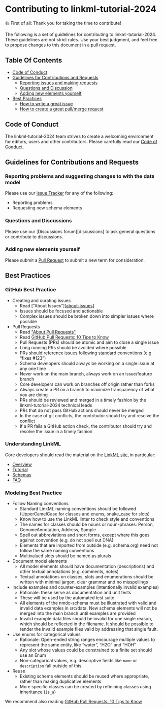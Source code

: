 # Contributing to linkml-tutorial-2024

:+1: First of all: Thank you for taking the time to contribute!

The following is a set of guidelines for contributing to
linkml-tutorial-2024. These guidelines are not strict rules.
Use your best judgment, and feel free to propose changes to this document
in a pull request.

## Table Of Contents

* [Code of Conduct](#code-of-conduct)
* [Guidelines for Contributions and Requests](#contributions)
  * [Reporting issues and making requests](#reporting-issues)
  * [Questions and Discussion](#questions-and-discussion)
  * [Adding new elements yourself](#adding-elements)
* [Best Practices](#best-practices)
  * [How to write a great issue](#great-issues)
  * [How to create a great pull/merge request](#great-pulls)

<a id="code-of-conduct"></a>

## Code of Conduct

The linkml-tutorial-2024 team strives to create a
welcoming environment for editors, users and other contributors.
Please carefully read our [Code of Conduct](CODE_OF_CONDUCT.md).

<a id="contributions"></a>

## Guidelines for Contributions and Requests

<a id="reporting-issues"></a>

### Reporting problems and suggesting changes to with the data model

Please use our [Issue Tracker][issues] for any of the following:

- Reporting problems
- Requesting new schema elements

<a id="questions-and-discussions"></a>

### Questions and Discussions

Please use our [Discussions forum][discussions] to ask general questions or contribute to discussions.

<a id="adding-elements"></a>

### Adding new elements yourself

Please submit a [Pull Request][pulls] to submit a new term for consideration.

<a id="best-practices"></a>

## Best Practices

<a id="great-issues"></a>

### GitHub Best Practice

- Creating and curating issues
    - Read ["About Issues"][[about-issues]]
    - Issues should be focused and actionable
    - Complex issues should be broken down into simpler issues where possible
- Pull Requests
    - Read ["About Pull Requests"][about-pulls]
    - Read [GitHub Pull Requests: 10 Tips to Know](https://blog.mergify.com/github-pull-requests-10-tips-to-know/)
    - Pull Requests (PRs) should be atomic and aim to close a single issue
    - Long running PRs should be avoided where possible
    - PRs should reference issues following standard conventions (e.g. “fixes #123”)
    - Schema developers should always be working on a single issue at any one time
    - Never work on the main branch, always work on an issue/feature branch
    - Core developers can work on branches off origin rather than forks
    - Always create a PR on a branch to maximize transparency of what you are doing
    - PRs should be reviewed and merged in a timely fashion by the linkml-tutorial-2024 technical leads
    - PRs that do not pass GitHub actions should never be merged
    - In the case of git conflicts, the contributor should try and resolve the conflict
    - If a PR fails a GitHub action check, the contributor should try and resolve the issue in a timely fashion

### Understanding LinkML

Core developers should read the material on the [LinkML site](https://linkml.io/linkml), in particular:

- [Overview](https://linkml.io/linkml/intro/overview.html)
- [Tutorial](https://linkml.io/linkml/intro/tutorial.html)
- [Schemas](https://linkml.io/linkml/schemas/index.html)
- [FAQ](https://linkml.io/linkml/faq/index.html)

### Modeling Best Practice

- Follow Naming conventions
    - Standard LinkML naming conventions should be followed (UpperCamelCase for classes and enums, snake_case for slots)
    - Know how to use the LinkML linter to check style and conventions
    - The names for classes should be nouns or noun-phrases: Person, GenomeAnnotation, Address, Sample
    - Spell out abbreviations and short forms, except where this goes against convention (e.g. do not spell out DNA)
    - Elements that are imported from outside (e.g. schema.org) need not follow the same naming conventions
    - Multivalued slots should be named as plurals
- Document model elements
    - All model elements should have documentation (descriptions) and other textual annotations (e.g. comments, notes)
    - Textual annotations on classes, slots and enumerations should be written with minimal jargon, clear grammar and no misspellings
- Include examples and counter-examples (intentionally invalid examples)
    - Rationale: these serve as documentation and unit tests
    - These will be used by the automated test suite
    - All elements of the nmdc-schema must be illustrated with valid and invalid data examples in src/data. New schema elements will not be merged into the main branch until examples are provided
    - Invalid example data files should be invalid for one single reason, which should be reflected in the filename. It should be possible to render the invalid example files valid by addressing that single fault.
- Use enums for categorical values
    - Rationale: Open-ended string ranges encourage multiple values to represent the same entity, like “water”, “H2O” and “HOH”
    - Any slot whose values could be constrained to a finite set should use an Enum
    - Non-categorical values, e.g. descriptive fields like `name` or `description` fall outside of this.
- Reuse
    - Existing scheme elements should be reused where appropriate, rather than making duplicative elements
    - More specific classes can be created by refinining classes using inheritance (`is_a`)

[about-branches]: https://docs.github.com/en/pull-requests/collaborating-with-pull-requests/proposing-changes-to-your-work-with-pull-requests/about-branches
[about-issues]: https://docs.github.com/en/issues/tracking-your-work-with-issues/about-issues
[about-pulls]: https://docs.github.com/en/pull-requests/collaborating-with-pull-requests/proposing-changes-to-your-work-with-pull-requests/about-pull-requests
[issues]: https://github.com/sdmiller93-nist/linkml-tutorial-2024/issues/
[pulls]: https://github.com/sdmiller93-nist/linkml-tutorial-2024/pulls/

We recommend also reading [GitHub Pull Requests: 10 Tips to Know](https://blog.mergify.com/github-pull-requests-10-tips-to-know/)
